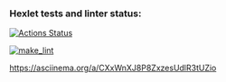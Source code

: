 ### Hexlet tests and linter status:
[![Actions Status](https://github.com/remstroigazufa/python-project-lvl1/workflows/hexlet-check/badge.svg)](https://github.com/remstroigazufa/python-project-lvl1/actions)

[![make_lint](https://github.com/remstroigazufa/python-project-lvl1/actions/workflows/make_lint.yml/badge.svg)](https://github.com/remstroigazufa/python-project-lvl1/actions/workflows/make_lint.yml)


 https://asciinema.org/a/CXxWnXJ8P8ZxzesUdlR3tUZio
